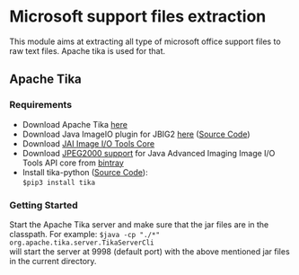 # Microsoft support files extraction
This module aims at extracting all type of microsoft office support files to raw text files. Apache tika is used for that.

## Apache Tika 
### Requirements
* Download Apache Tika [here](https://tika.apache.org/download.html "Download Link for Apache Tika")
* Download Java ImageIO plugin for JBIG2 [here](http://search.maven.org/#search%7Cga%7C1%7Clevigo-jbig2-imageio) ([Source Code](https://github.com/levigo/jbig2-imageio/tree/levigo-jbig2-imageio-2.0))
* Download [JAI Image I/O Tools Core](https://github.com/jai-imageio/jai-imageio-core/releases)
* Download [JPEG2000 support](https://github.com/jai-imageio/jai-imageio-jpeg2000) for Java Advanced Imaging Image I/O Tools API core from [bintray](https://bintray.com/jai-imageio/maven/jai-imageio-jpeg2000#files/com/github/jai-imageio/jai-imageio-jpeg2000/1.3.0)
* Install tika-python ([Source Code](https://github.com/chrismattmann/tika-python)):    
`$pip3 install tika`

### Getting Started
Start the Apache Tika server and make sure that the jar files are in the classpath. For example:
`$java -cp "./*" org.apache.tika.server.TikaServerCli`     
will start the server at 9998 (default port) with the above mentioned jar files in the current directory.     


